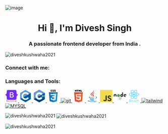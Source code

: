 ![image](https://github.com/Diveshkushwaha2021/Diveshkushwaha2021/assets/115889618/de7b0712-c996-41fe-9779-9d1a97aa6cd0)

<h1 align="center">Hi 👋, I'm Divesh Singh</h1>
<h3 align="center">A passionate frontend developer from India .</h3>


<p align="left"> <img src="https://komarev.com/ghpvc/?username=diveshkushwaha2021&label=Profile%20views&color=0e75b6&style=flat" alt="diveshkushwaha2021" /> </p>

<h3 align="left">Connect with me:</h3>
<p align="left">
</p>

<h3 align="left">Languages and Tools:</h3>
<p align="left"> <a href="https://getbootstrap.com" target="_blank" rel="noreferrer"> <img src="https://raw.githubusercontent.com/devicons/devicon/master/icons/bootstrap/bootstrap-plain-wordmark.svg" alt="bootstrap" width="40" height="40"/> </a> <a href="https://www.cprogramming.com/" target="_blank" rel="noreferrer"> <img src="https://raw.githubusercontent.com/devicons/devicon/master/icons/c/c-original.svg" alt="c" width="40" height="40"/> </a> <a href="https://www.w3schools.com/cpp/" target="_blank" rel="noreferrer"> <img src="https://raw.githubusercontent.com/devicons/devicon/master/icons/cplusplus/cplusplus-original.svg" alt="cplusplus" width="40" height="40"/> </a> <a href="https://www.w3schools.com/css/" target="_blank" rel="noreferrer"> <img src="https://raw.githubusercontent.com/devicons/devicon/master/icons/css3/css3-original-wordmark.svg" alt="css3" width="40" height="40"/> </a> <a href="https://git-scm.com/" target="_blank" rel="noreferrer"> <img src="https://www.vectorlogo.zone/logos/git-scm/git-scm-icon.svg" alt="git" width="40" height="40"/> </a> <a href="https://www.w3.org/html/" target="_blank" rel="noreferrer"> <img src="https://raw.githubusercontent.com/devicons/devicon/master/icons/html5/html5-original-wordmark.svg" alt="html5" width="40" height="40"/> </a> <a href="https://www.java.com" target="_blank" rel="noreferrer"> <img src="https://raw.githubusercontent.com/devicons/devicon/master/icons/java/java-original.svg" alt="java" width="40" height="40"/> </a> <a href="https://developer.mozilla.org/en-US/docs/Web/JavaScript" target="_blank" rel="noreferrer"> <img src="https://raw.githubusercontent.com/devicons/devicon/master/icons/javascript/javascript-original.svg" alt="javascript" width="40" height="40"/> </a> <a href="https://nodejs.org" target="_blank" rel="noreferrer"> <img src="https://raw.githubusercontent.com/devicons/devicon/master/icons/nodejs/nodejs-original-wordmark.svg" alt="nodejs" width="40" height="40"/> </a> <a href="https://reactjs.org/" target="_blank" rel="noreferrer"> <img src="https://raw.githubusercontent.com/devicons/devicon/master/icons/react/react-original-wordmark.svg" alt="react" width="40" height="40"/> </a> <a href="https://tailwindcss.com/" target="_blank" rel="noreferrer"> <img src="https://www.vectorlogo.zone/logos/tailwindcss/tailwindcss-icon.svg" alt="tailwind" width="40" height="40"/> </a>
<a href="https://mysql.com" target="_blank" rel="noreferrer"> <img src="https://www.svgrepo.com/svg/354099/mysql" alt="MYSQL" width="40" height="40"/> </a></p>

<p><img align="left" src="https://github-readme-stats.vercel.app/api/top-langs?username=diveshkushwaha2021&show_icons=true&locale=en&layout=compact" alt="diveshkushwaha2021" /></p>

<p>&nbsp;<img align="center" src="https://github-readme-stats.vercel.app/api?username=diveshkushwaha2021&show_icons=true&locale=en" alt="diveshkushwaha2021" /></p>

<p><img align="center" src="https://github-readme-streak-stats.herokuapp.com/?user=diveshkushwaha2021&" alt="diveshkushwaha2021" /></p>

